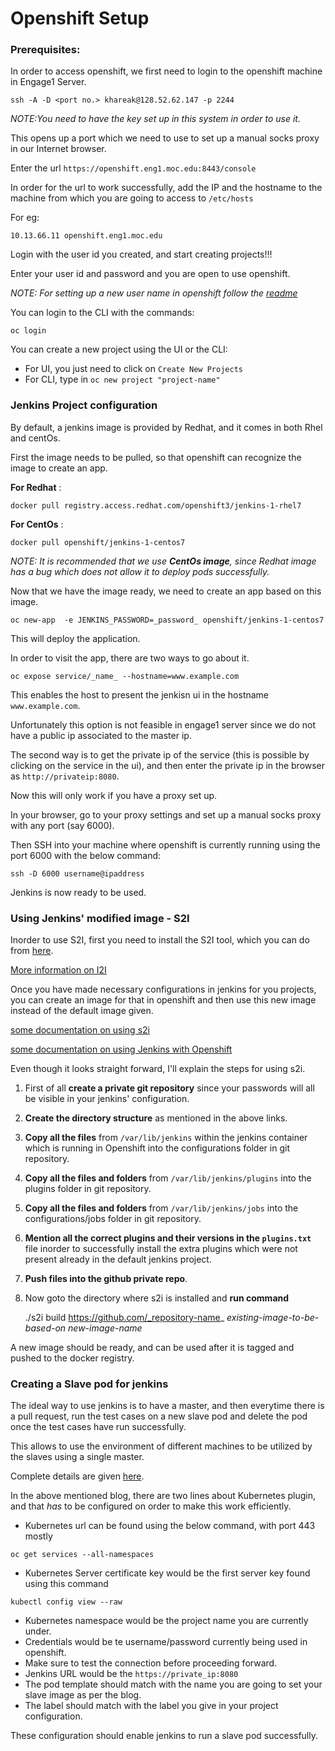 # Openshift Setup

### Prerequisites:
In order to access openshift, we first need to login to the openshift machine in Engage1 Server.

	ssh -A -D <port no.> khareak@128.52.62.147 -p 2244

*NOTE:You need to have the key set up in this system in order to use it.*

This opens up a port which we need to use to set up a manual socks proxy in our Internet browser.

Enter the url `https://openshift.eng1.moc.edu:8443/console`

In order for the url to work successfully, add the IP and the hostname to the machine from which you are going to access to `/etc/hosts`

For eg:
	
	10.13.66.11 openshift.eng1.moc.edu

Login with the user id you created, and start creating projects!!!

Enter your user id and password and you are open to use openshift.

*NOTE: For setting up a new user name in openshift follow the [readme](https://github.com/CCI-MOC/openshift/blob/master/README.md)*

You can login to the CLI with the commands:

	oc login

You can create a new project using the UI or the CLI:
* For UI, you just need to click on `Create New Projects`
* For CLI, type in `oc new project "project-name"`

### Jenkins Project configuration
By default, a jenkins image is provided by Redhat, and it comes in both Rhel and centOs.

First the image needs to be pulled, so that openshift can recognize the image to create an app.

**For Redhat** :

	docker pull registry.access.redhat.com/openshift3/jenkins-1-rhel7

**For CentOs** :

	docker pull openshift/jenkins-1-centos7

*NOTE: It is recommended that we use **CentOs image**, since Redhat image has a bug which does not allow it to deploy pods successfully.*

Now that we have the image ready, we need to create an app based on this image.

	oc new-app  -e JENKINS_PASSWORD=_password_ openshift/jenkins-1-centos7

This will deploy the application.

In order to visit the app, there are two ways to go about it.

	oc expose service/_name_ --hostname=www.example.com    

This enables the host to present the jenkisn ui in the hostname `www.example.com`.

Unfortunately this option is not feasible in engage1 server since we do not have a public ip associated to the master ip.

The second way is to get the private ip of the service (this is possible by clicking on the service in the ui), and then enter the private ip in the browser as `http://privateip:8080`.

Now this will only work if you have a proxy set up. 

In your browser, go to your proxy settings and set up a manual socks proxy with any port (say 6000).

Then SSH into your machine where openshift is currently running using the port 6000 with the below command:

	ssh -D 6000 username@ipaddress

Jenkins is now ready to be used.

### Using Jenkins' modified image - S2I
Inorder to use S2I, first you need to install the S2I tool, which you can do from [here](https://github.com/openshift/source-to-image/releases/tag/v1.1.0).

[More information on I2I](https://github.com/openshift/source-to-image)

Once you have made necessary configurations in jenkins for you projects, you can create an image for that in openshift and then use this new image instead of the default image given.

[some documentation on using s2i](https://docs.openshift.com/enterprise/3.2/using_images/other_images/jenkins.html#jenkins-as-s2i-builder)

[some documentation on using Jenkins with Openshift](https://github.com/openshift/jenkins)

Even though it looks straight forward, I'll explain the steps for using s2i.
1. First of all **create a private git repository** since your passwords will all be visible in your jenkins' configuration.
2. **Create the directory structure** as mentioned in the above links.
3. **Copy all the files** from `/var/lib/jenkins` within the jenkins container which is running in Openshift into the configurations folder in git repository.
4. **Copy all the files and folders** from `/var/lib/jenkins/plugins` into the plugins folder in git repository.
5. **Copy all the files and folders** from `/var/lib/jenkins/jobs` into the configurations/jobs folder in git repository.
6. **Mention all the correct plugins and their versions in the `plugins.txt`** file inorder to successfully install the extra  plugins which were not present already in the default jenkins project.
7. **Push files into the github private repo**.
8. Now goto the directory where s2i is installed and **run command**

	./s2i build https://github.com/_repository-name_ _existing-image-to-be-based-on_ _new-image-name_

A new image should be ready, and can be used after it is tagged and pushed to the docker registry.

### Creating a Slave pod for jenkins 
The ideal way to use jenkins is to have a master, and then everytime there is a pull request, run the test cases on a new slave pod and delete the pod once the test cases have run successfully.

This allows to use the environment of different machines to be utilized by the slaves using a single master.

Complete details are given [here](https://blog.openshift.com/openshift-3-2-jenkins-s2i-slave-pods/).

In the above mentioned blog, there are two lines about Kubernetes plugin, and that _has_ to be configured on order to make this work efficiently.
* Kubernetes url can be found using the below command, with port 443 mostly
```
oc get services --all-namespaces
```
* Kubernetes Server certificate key would be the first server key found using this command
```
kubectl config view --raw
```
* Kubernetes namespace would be the project name you are currently under.
* Credentials would be te username/password currently being used in openshift.
* Make sure to test the connection before proceeding forward.
* Jenkins URL would be the `https://private_ip:8080`
* The pod template should match with the name you are going to set your slave image as per the blog.
* The label should match with the label you give in your project configuration.

These configuration should enable jenkins to run a slave pod successfully.

